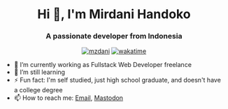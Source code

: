 <h1 align="center">Hi 👋, I'm Mirdani Handoko</h1>
<h3 align="center">A passionate developer from Indonesia</h3>
<div align="center">

[![mzdani](https://komarev.com/ghpvc/?username=mzdani&label=Profile%20views&color=0e75b6&style=flat)](https://komarev.com/ghpvc/?username=mzdani&label=Profile%20views&color=0e75b6&style=flat)<space><space>
[![wakatime](https://wakatime.com/badge/user/1cf98f14-9b83-424c-bad2-4abb54f3a051.svg)](https://wakatime.com/@1cf98f14-9b83-424c-bad2-4abb54f3a051)<space><space>

</div>

- 🔭 I’m currently working as Fullstack Web Developer freelance
- 🌱 I’m still learning
- ⚡ Fun fact: I'm self studied, just high school graduate, and doesn't have a college degree
- 📫 How to reach me: [Email](mailto:dani@emailku.id), <a rel="me" href="https://mastodon.world/@mzdani">Mastodon</a>

<!--
**mzdani/mzdani** is a ✨ _special_ ✨ repository because its `README.md` (this file) appears on your GitHub profile.

Here are some ideas to get you started:

- 🔭 I’m currently working on ...
- 🌱 I’m currently learning ...
- 👯 I’m looking to collaborate on ...
- 🤔 I’m looking for help with ...
- 💬 Ask me about ...
- 📫 How to reach me: ...
- 😄 Pronouns: ...
- ⚡ Fun fact: ...
-->
